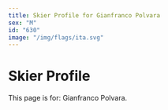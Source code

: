 ```yaml
---
title: Skier Profile for Gianfranco Polvara
sex: "M"
id: "630"
image: "/img/flags/ita.svg" 
---
```


# Skier Profile

This page is for: Gianfranco Polvara.
    